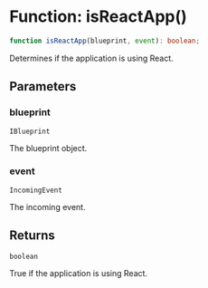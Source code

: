 # Function: isReactApp()

```ts
function isReactApp(blueprint, event): boolean;
```

Determines if the application is using React.

## Parameters

### blueprint

`IBlueprint`

The blueprint object.

### event

`IncomingEvent`

The incoming event.

## Returns

`boolean`

True if the application is using React.

